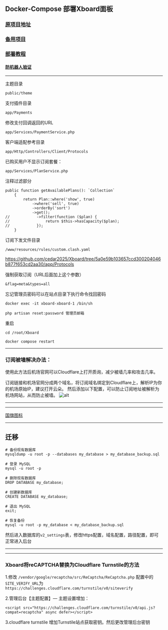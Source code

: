 ## Docker-Compose 部署Xboard面板


### [原项目地址](https://github.com/cedar2025/Xboard)

### [备用项目](https://github.com/admin8800/Xboard)

### [部署教程](https://github.com/cedar2025/Xboard/blob/dev/docs/docker-compose%E5%AE%89%E8%A3%85%E6%8C%87%E5%8D%97.md)

#### [防机器人验证](https://www.google.com/recaptcha/admin/create)
---

主题目录
```
public/theme
```

支付插件目录
```
app/Payments
```
修改支付回调返回的URL
```
app/Services/PaymentService.php
```
客户端适配参考目录
```
app/Http/Controllers/Client/Protocols
```


已购买用户不显示订阅套餐：
```
app/Services/PlanService.php
```
注释过滤部分
```
public function getAvailablePlans(): `Collection`
    {
        return Plan::where('show', true)
            ->where('sell', true)
            ->orderBy('sort')
            ->get();
//            ->filter(function ($plan) {
//                return $this->hasCapacity($plan);
//            });
    }
```


订阅下发文件目录
```
/www/resources/rules/custom.clash.yaml
```
https://github.com/cedar2025/Xboard/tree/5a0e59b103657ccd300204046b877f653cd2aa30/app/Protocols


强制获取订阅（URL后面加上这个参数）
```
&flag=meta&types=all
```

忘记管理员密码可以在站点目录下执行命令找回密码
```
docker exec -it xboard-xboard-1 /bin/sh
```
```
php artisan reset:password 管理员邮箱
```
重启
```
cd /root/Xboard
```
```
docker compose restart
```
---

###  订阅被墙解决办法：

使用此方法后机场官网可以Cloudflare上打开质询，减少被墙几率和攻击几率。

订阅链接和机场官网分成两个域名，将订阅域名绑定到Cloudflare上，解析IP为你的机场原始IP，建议打开云朵。
然后添加以下配置，可以防止订阅地址被解析为机场网站，从而防止被墙。
![alt](/png/jichangurl.png)




---


---

[国旗图标](https://www.emojiall.com/zh-hans/sub-categories/J2)

---



## 迁移
```
# 备份现有数据库
mysqldump -u root -p --databases my_database > my_database_backup.sql

# 登录 MySQL
mysql -u root -p

# 删除现有数据库
DROP DATABASE my_database;

# 创建新数据库
CREATE DATABASE my_database;

# 退出 MySQL
exit;

# 恢复备份
mysql -u root -p my_database < my_database_backup.sql
```

然后进入数据库的`v2_settings`表，修改https配置，域名配置，路径配置，即可正常进入后台


---
---

### Xboard将reCAPTCHA替换为Cloudflare Turnstile的方法

1.修改 `/vendor/google/recaptcha/src/ReCaptcha/ReCaptcha.php`
 配置中的`SITE_VERIFY_URL`为`https://challenges.cloudflare.com/turnstile/v0/siteverify`

2.管理后台【主题配置】— 主题设置增加：
```
<script src="https://challenges.cloudflare.com/turnstile/v0/api.js?compat=recaptcha" async defer></script>
```

3.cloudflare turnstile 增加Turnstile站点获取密钥。然后更改管理后台密钥


